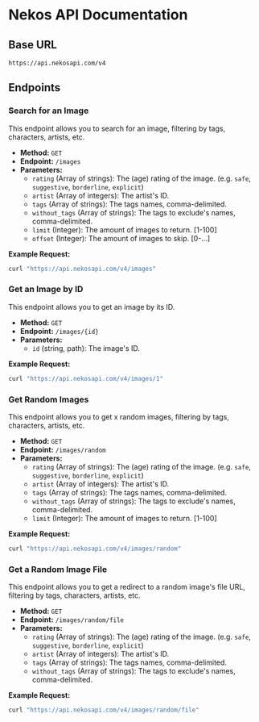 # Nekos API Documentation

## Base URL

`https://api.nekosapi.com/v4`

## Endpoints

### Search for an Image

This endpoint allows you to search for an image, filtering by tags, characters, artists, etc.

*   **Method:** `GET`
*   **Endpoint:** `/images`
*   **Parameters:**
    *   `rating` (Array of strings): The (age) rating of the image. (e.g. `safe`, `suggestive`, `borderline`, `explicit`)
    *   `artist` (Array of integers): The artist's ID.
    *   `tags` (Array of strings): The tags names, comma-delimited.
    *   `without_tags` (Array of strings): The tags to exclude's names, comma-delimited.
    *   `limit` (Integer): The amount of images to return. [1-100]
    *   `offset` (Integer): The amount of images to skip. [0-...]

**Example Request:**

```bash
curl "https://api.nekosapi.com/v4/images"
```

### Get an Image by ID

This endpoint allows you to get an image by its ID.

*   **Method:** `GET`
*   **Endpoint:** `/images/{id}`
*   **Parameters:**
    *   `id` (string, path): The image's ID.

**Example Request:**

```bash
curl "https://api.nekosapi.com/v4/images/1"
```

### Get Random Images

This endpoint allows you to get x random images, filtering by tags, characters, artists, etc.

*   **Method:** `GET`
*   **Endpoint:** `/images/random`
*   **Parameters:**
    *   `rating` (Array of strings): The (age) rating of the image. (e.g. `safe`, `suggestive`, `borderline`, `explicit`)
    *   `artist` (Array of integers): The artist's ID.
    *   `tags` (Array of strings): The tags names, comma-delimited.
    *   `without_tags` (Array of strings): The tags to exclude's names, comma-delimited.
    *   `limit` (Integer): The amount of images to return. [1-100]

**Example Request:**

```bash
curl "https://api.nekosapi.com/v4/images/random"
```

### Get a Random Image File

This endpoint allows you to get a redirect to a random image's file URL, filtering by tags, characters, artists, etc.

*   **Method:** `GET`
*   **Endpoint:** `/images/random/file`
*   **Parameters:**
    *   `rating` (Array of strings): The (age) rating of the image. (e.g. `safe`, `suggestive`, `borderline`, `explicit`)
    *   `artist` (Array of integers): The artist's ID.
    *   `tags` (Array of strings): The tags names, comma-delimited.
    *   `without_tags` (Array of strings): The tags to exclude's names, comma-delimited.

**Example Request:**

```bash
curl "https://api.nekosapi.com/v4/images/random/file"
```
